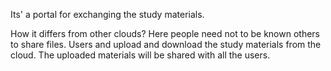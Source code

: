 Its' a portal for exchanging the study materials.

How it differs from other clouds?
Here people need not to be known others to share files.
Users and upload and download the study materials from the cloud. The uploaded materials will be shared with all the users.  
